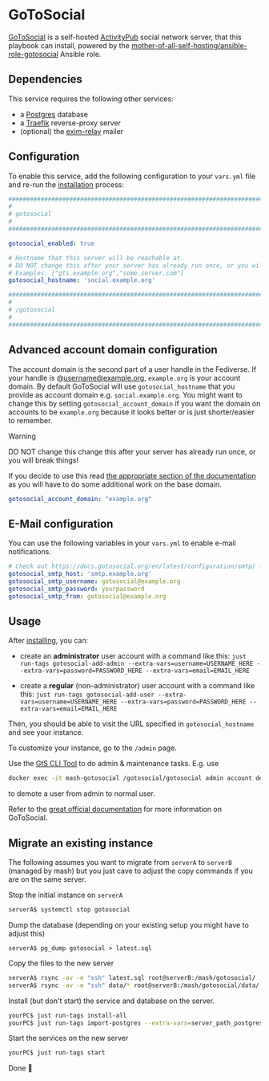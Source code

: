 # GoToSocial

[GoToSocial](https://gotosocial.org/) is a self-hosted [ActivityPub](https://activitypub.rocks/) social network server, that this playbook can install, powered by the [mother-of-all-self-hosting/ansible-role-gotosocial](https://github.com/mother-of-all-self-hosting/ansible-role-gotosocial) Ansible role.

## Dependencies

This service requires the following other services:

- a [Postgres](postgres.md) database
- a [Traefik](traefik.md) reverse-proxy server
- (optional) the [exim-relay](exim-relay.md) mailer


## Configuration

To enable this service, add the following configuration to your `vars.yml` file and re-run the [installation](../installing.md) process:

```yaml
########################################################################
#                                                                      #
# gotosocial                                                           #
#                                                                      #
########################################################################

gotosocial_enabled: true

# Hostname that this server will be reachable at.
# DO NOT change this after your server has already run once, or you will break things!
# Examples: ["gts.example.org","some.server.com"]
gotosocial_hostname: 'social.example.org'

########################################################################
#                                                                      #
# /gotosocial                                                          #
#                                                                      #
########################################################################
```

## Advanced account domain configuration

The account domain is the second part of a user handle in the Fediverse. If your handle is @username@example.org, `example.org` is your account domain. By default GoToSocial will use `gotosocial_hostname` that you provide as account domain e.g. `social.example.org`. You might want to change this by setting `gotosocial_account_domain` if you want the domain on accounts to be `example.org` because it looks better or is just shorter/easier to remember.

> [!WARNING]
> DO NOT change this change this after your server has already run once, or you will break things!

If you decide to use this read [the appropriate section of the documentation](https://docs.gotosocial.org/en/latest/advanced/host-account-domain/) as you will have to do some additional work on the base domain.

```yaml
gotosocial_account_domain: "example.org"
```

## E-Mail configuration

You can use the following variables in your `vars.yml` to enable e-mail notifications.

```yml
# Check out https://docs.gotosocial.org/en/latest/configuration/smtp/ for a configuration reference
gotosocial_smtp_host: 'smtp.example.org'
gotosocial_smtp_username: gotosocial@example.org
gotosocial_smtp_password: yourpassword
gotosocial_smtp_from: gotosocial@example.org
```

## Usage

After [installing](../installing.md), you can:

- create an **administrator** user account with a command like this: `just run-tags gotosocial-add-admin --extra-vars=username=USERNAME_HERE --extra-vars=password=PASSWORD_HERE --extra-vars=email=EMAIL_HERE`

- create a **regular** (non-administrator) user account with a command like this: `just run-tags gotosocial-add-user --extra-vars=username=USERNAME_HERE --extra-vars=password=PASSWORD_HERE --extra-vars=email=EMAIL_HERE`

Then, you should be able to visit the URL specified in `gotosocial_hostname` and see your instance.

To customize your instance, go to the `/admin` page.

Use the [GtS CLI Tool](https://docs.gotosocial.org/en/latest/admin/cli/) to do admin & maintenance tasks. E.g. use
```bash
docker exec -it mash-gotosocial /gotosocial/gotosocial admin account demote --username USERNAME_HERE
```
to demote a user from admin to normal user.

Refer to the [great official documentation](https://docs.gotosocial.org/en/latest/) for more information on GoToSocial.



## Migrate an existing instance

The following assumes you want to migrate from `serverA` to `serverB` (managed by mash) but you just cave to adjust the copy commands if you are on the same server.

Stop the initial instance on `serverA`

```bash
serverA$ systemctl stop gotosocial
```

Dump the database (depending on your existing setup you might have to adjust this)
```
serverA$ pg_dump gotosocial > latest.sql
```

Copy the files to the new server

```bash
serverA$ rsync -av -e "ssh" latest.sql root@serverB:/mash/gotosocial/
serverA$ rsync -av -e "ssh" data/* root@serverB:/mash/gotosocial/data/
```

Install (but don't start) the service and database on the server.

```bash
yourPC$ just run-tags install-all
yourPC$ just run-tags import-postgres --extra-vars=server_path_postgres_dump=/mash/gotosocial/latest.sql --extra-vars=postgres_default_import_database=mash-gotosocial
```

Start the services on the new server

```bash
yourPC$ just run-tags start
```

Done 🥳
